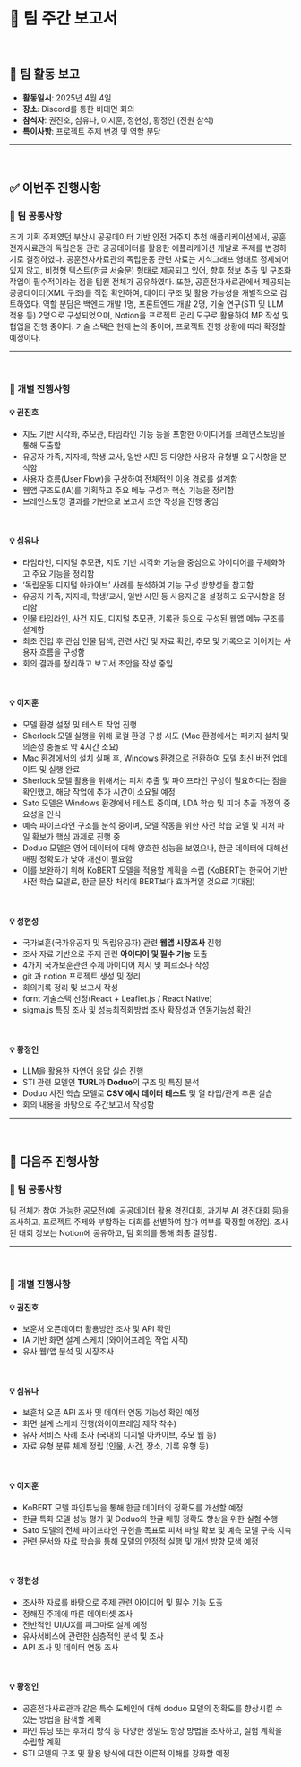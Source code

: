 # 📝 팀 주간 보고서

<br>

## 📍 팀 활동 보고

- **활동일시**: 2025년 4월 4일
- **장소**: Discord를 통한 비대면 회의  
- **참석자**: 권진호, 심유나, 이지훈, 정현성, 황정인 (전원 참석)  
- **특이사항**: 프로젝트 주제 변경 및 역할 분담  

---

<br>

## ✅ 이번주 진행사항


### 🔸 팀 공통사항

초기 기획 주제였던 부산시 공공데이터 기반 안전 거주지 추천 애플리케이션에서, 공훈전자사료관의 독립운동 관련 공공데이터를 활용한 애플리케이션 개발로 주제를 변경하기로 결정하였다.
공훈전자사료관의 독립운동 관련 자료는 지식그래프 형태로 정제되어 있지 않고, 비정형 텍스트(한글 서술문) 형태로 제공되고 있어, 향후 정보 추출 및 구조화 작업이 필수적이라는 점을 팀원 전체가 공유하였다.
또한, 공훈전자사료관에서 제공되는 공공데이터(XML 구조)를 직접 확인하여, 데이터 구조 및 활용 가능성을 개별적으로 검토하였다.
역할 분담은 백엔드 개발 1명, 프론트엔드 개발 2명, 기술 연구(STI 및 LLM 적용 등) 2명으로 구성되었으며, Notion을 프로젝트 관리 도구로 활용하여 MP 작성 및 협업을 진행 중이다.
기술 스택은 현재 논의 중이며, 프로젝트 진행 상황에 따라 확정할 예정이다.



---

<br>

### 👤 개별 진행사항

#### 💡 권진호

- 지도 기반 시각화, 추모관, 타임라인 기능 등을 포함한 아이디어를 브레인스토밍을 통해 도출함
- 유공자 가족, 지자체, 학생·교사, 일반 시민 등 다양한 사용자 유형별 요구사항을 분석함
- 사용자 흐름(User Flow)을 구상하여 전체적인 이용 경로를 설계함
- 웹앱 구조도(IA)를 기획하고 주요 메뉴 구성과 핵심 기능을 정리함
- 브레인스토밍 결과를 기반으로 보고서 초안 작성을 진행 중임


<br>

#### 💡 심유나

- 타임라인, 디지털 추모관, 지도 기반 시각화 기능을 중심으로 아이디어를 구체화하고 주요 기능을 정리함
- ‘독립운동 디지털 아카이브’ 사례를 분석하여 기능 구성 방향성을 참고함
- 유공자 가족, 지자체, 학생/교사, 일반 시민 등 사용자군을 설정하고 요구사항을 정리함
- 인물 타임라인, 사건 지도, 디지털 추모관, 기록관 등으로 구성된 웹앱 메뉴 구조를 설계함
- 최초 진입 후 관심 인물 탐색, 관련 사건 및 자료 확인, 추모 및 기록으로 이어지는 사용자 흐름을 구성함
- 회의 결과를 정리하고 보고서 초안을 작성 중임


<br>

#### 💡 이지훈

- 모델 환경 설정 및 테스트 작업 진행
- Sherlock 모델 실행을 위해 로컬 환경 구성 시도 (Mac 환경에서는 패키지 설치 및 의존성 충돌로 약 4시간 소요)
- Mac 환경에서의 설치 실패 후, Windows 환경으로 전환하여 모델 최신 버전 업데이트 및 실행 완료
- Sherlock 모델 활용을 위해서는 피처 추출 및 파이프라인 구성이 필요하다는 점을 확인했고, 해당 작업에 추가 시간이 소요될 예정
- Sato 모델은 Windows 환경에서 테스트 중이며, LDA 학습 및 피처 추출 과정의 중요성을 인식
- 예측 파이프라인 구조를 분석 중이며, 모델 작동을 위한 사전 학습 모델 및 피처 파일 확보가 핵심 과제로 진행 중
- Doduo 모델은 영어 데이터에 대해 양호한 성능을 보였으나, 한글 데이터에 대해선 매핑 정확도가 낮아 개선이 필요함
- 이를 보완하기 위해 KoBERT 모델을 적용할 계획을 수립
(KoBERT는 한국어 기반 사전 학습 모델로, 한글 문장 처리에 BERT보다 효과적일 것으로 기대됨)


<br>

#### 💡 정현성

- 국가보훈(국가유공자 및 독립유공자) 관련 **웹앱 시장조사** 진행  
- 조사 자료 기반으로 주제 관련 **아이디어 및 필수 기능** 도출  
- 4가지 국가보훈관련 주제 아이디어 제시 및 페르소나 작성
- git 과 notion 프로젝트 생성 및 정리
- 회의기록 정리 및 보고서 작성
- fornt 기술스택 선정(React + Leaflet.js / React Native)
- sigma.js 특징 조사 및 성능최적화방법 조사 확장성과 연동가능성 확인
  
<br>

#### 💡 황정인

- LLM을 활용한 자연어 응답 실습 진행  
- STI 관련 모델인 **TURL**과 **Doduo**의 구조 및 특징 분석  
- Doduo 사전 학습 모델로 **CSV 예시 데이터 테스트** 및 열 타입/관계 추론 실습  
- 회의 내용을 바탕으로 주간보고서 작성함
---

<br>

## 📌 다음주 진행사항


### 🔸 팀 공통사항

팀 전체가 참여 가능한 공모전(예: 공공데이터 활용 경진대회, 과기부 AI 경진대회 등)을 조사하고,
프로젝트 주제와 부합하는 대회를 선별하여 참가 여부를 확정할 예정임.
조사된 대회 정보는 Notion에 공유하고, 팀 회의를 통해 최종 결정함.


---

<br>

### 👤 개별 진행사항

#### 💡 권진호

- 보훈처 오픈데이터 활용방안 조사 및 API 확인  
- IA 기반 화면 설계 스케치 (와이어프레임 작업 시작)  
- 유사 웹/앱 분석 및 시장조사  

<br>

#### 💡 심유나

- 보훈처 오픈 API 조사 및 데이터 연동 가능성 확인 예정
- 화면 설계 스케치 진행(와이어프레임 제작 착수)
- 유사 서비스 사례 조사 (국내외 디지털 아카이브, 추모 웹 등)
- 자료 유형 분류 체계 정립 (인물, 사건, 장소, 기록 유형 등)



<br>

#### 💡 이지훈

- KoBERT 모델 파인튜닝을 통해 한글 데이터의 정확도를 개선할 예정
- 한글 특화 모델 성능 평가 및 Doduo의 한글 매핑 정확도 향상을 위한 실험 수행
- Sato 모델의 전체 파이프라인 구현을 목표로 피처 파일 확보 및 예측 모델 구축 지속
- 관련 문서와 자료 학습을 통해 모델의 안정적 실행 및 개선 방향 모색 예정


<br>

#### 💡 정현성

- 조사한 자료를 바탕으로 주제 관련 아이디어 및 필수 기능 도출
- 정해진 주제에 따른 데이터셋 조사 
- 전반적인 UI/UX를 피그마로 설계 예정
- 유사서비스에 관련한 심층적인 분석 및 조사
- API 조사 및 데이터 연동 조사

 <br>

#### 💡 황정인

- 공훈전자사료관과 같은 특수 도메인에 대해 doduo 모델의 정확도를 향상시킬 수 있는 방법을 탐색할 계획  
- 파인 튜닝 또는 후처리 방식 등 다양한 정밀도 향상 방법을 조사하고, 실험 계획을 수립할 계획
- STI 모델의 구조 및 활용 방식에 대한 이론적 이해를 강화할 예정


